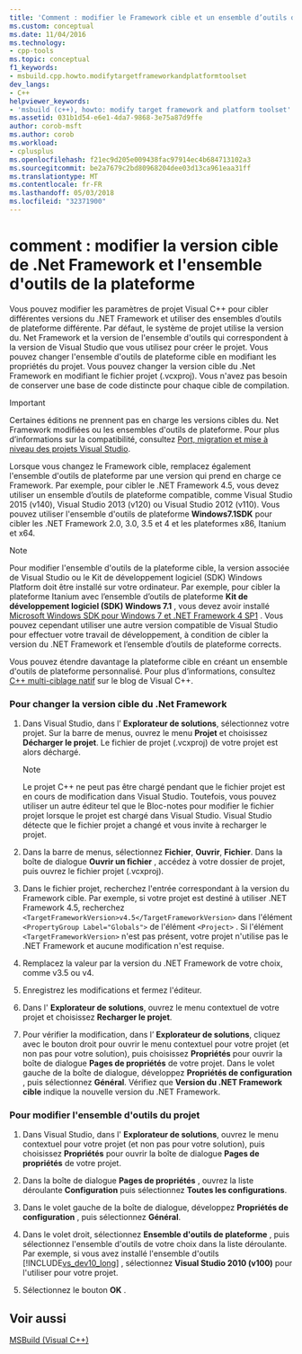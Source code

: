 ```yaml
---
title: 'Comment : modifier le Framework cible et un ensemble d’outils de plateforme | Documents Microsoft'
ms.custom: conceptual
ms.date: 11/04/2016
ms.technology:
- cpp-tools
ms.topic: conceptual
f1_keywords:
- msbuild.cpp.howto.modifytargetframeworkandplatformtoolset
dev_langs:
- C++
helpviewer_keywords:
- 'msbuild (c++), howto: modify target framework and platform toolset'
ms.assetid: 031b1d54-e6e1-4da7-9868-3e75a87d9ffe
author: corob-msft
ms.author: corob
ms.workload:
- cplusplus
ms.openlocfilehash: f21ec9d205e009438fac97914ec4b684713102a3
ms.sourcegitcommit: be2a7679c2bd80968204dee03d13ca961eaa31ff
ms.translationtype: MT
ms.contentlocale: fr-FR
ms.lasthandoff: 05/03/2018
ms.locfileid: "32371900"
---
```

# <a name="how-to-modify-the-target-framework-and-platform-toolset"></a>comment : modifier la version cible de .Net Framework et l'ensemble d'outils de la plateforme
Vous pouvez modifier les paramètres de projet Visual C++ pour cibler différentes versions du .NET Framework et utiliser des ensembles d’outils de plateforme différente. Par défaut, le système de projet utilise la version du. Net Framework et la version de l'ensemble d'outils qui correspondent à la version de Visual Studio que vous utilisez pour créer le projet. Vous pouvez changer l'ensemble d'outils de plateforme cible en modifiant les propriétés du projet. Vous pouvez changer la version cible du .Net Framework en modifiant le fichier projet (.vcxproj). Vous n'avez pas besoin de conserver une base de code distincte pour chaque cible de compilation.  
  
> [!IMPORTANT]
>  Certaines éditions ne prennent pas en charge les versions cibles du. Net Framework modifiées ou les ensembles d'outils de plateforme. Pour plus d’informations sur la compatibilité, consultez [Port, migration et mise à niveau des projets Visual Studio](/visualstudio/porting/port-migrate-and-upgrade-visual-studio-projects).  
  
 Lorsque vous changez le Framework cible, remplacez également l'ensemble d'outils de plateforme par une version qui prend en charge ce Framework. Par exemple, pour cibler le .NET Framework 4.5, vous devez utiliser un ensemble d’outils de plateforme compatible, comme Visual Studio 2015 (v140), Visual Studio 2013 (v120) ou Visual Studio 2012 (v110). Vous pouvez utiliser l'ensemble d'outils de plateforme **Windows7.1SDK** pour cibler les .NET Framework 2.0, 3.0, 3.5 et 4 et les plateformes x86, Itanium et x64.  
  
> [!NOTE]
>  Pour modifier l'ensemble d'outils de la plateforme cible, la version associée de Visual Studio ou le Kit de développement logiciel (SDK) Windows Platform doit être installé sur votre ordinateur. Par exemple, pour cibler la plateforme Itanium avec l’ensemble d’outils de plateforme **Kit de développement logiciel (SDK) Windows 7.1** , vous devez avoir installé [Microsoft Windows SDK pour Windows 7 et .NET Framework 4 SP1](http://www.microsoft.com/download/details.aspx?id=8279) . Vous pouvez cependant utiliser une autre version compatible de Visual Studio pour effectuer votre travail de développement, à condition de cibler la version du .NET Framework et l’ensemble d’outils de plateforme corrects.  
  
 Vous pouvez étendre davantage la plateforme cible en créant un ensemble d'outils de plateforme personnalisé. Pour plus d’informations, consultez [C++ multi-ciblage natif](http://go.microsoft.com/fwlink/p/?linkid=196619) sur le blog de Visual C++.  
  
### <a name="to-change-the-target-framework"></a>Pour changer la version cible du .Net Framework  
  
1.  Dans Visual Studio, dans l’ **Explorateur de solutions**, sélectionnez votre projet. Sur la barre de menus, ouvrez le menu **Projet** et choisissez **Décharger le projet**. Le fichier de projet (.vcxproj) de votre projet est alors déchargé.  
  
    > [!NOTE]
    >  Le projet C++ ne peut pas être chargé pendant que le fichier projet est en cours de modification dans Visual Studio. Toutefois, vous pouvez utiliser un autre éditeur tel que le Bloc-notes pour modifier le fichier projet lorsque le projet est chargé dans Visual Studio. Visual Studio détecte que le fichier projet a changé et vous invite à recharger le projet.  
  
2.  Dans la barre de menus, sélectionnez **Fichier**, **Ouvrir**, **Fichier**. Dans la boîte de dialogue **Ouvrir un fichier** , accédez à votre dossier de projet, puis ouvrez le fichier projet (.vcxproj).  
  
3.  Dans le fichier projet, recherchez l'entrée correspondant à la version du Framework cible. Par exemple, si votre projet est destiné à utiliser .NET Framework 4.5, recherchez `<TargetFrameworkVersion>v4.5</TargetFrameworkVersion>` dans l'élément `<PropertyGroup Label="Globals">` de l'élément `<Project>` . Si l'élément `<TargetFrameworkVersion>` n'est pas présent, votre projet n'utilise pas le .NET Framework et aucune modification n'est requise.  
  
4.  Remplacez la valeur par la version du .NET Framework de votre choix, comme v3.5 ou v4.  
  
5.  Enregistrez les modifications et fermez l'éditeur.  
  
6.  Dans l' **Explorateur de solutions**, ouvrez le menu contextuel de votre projet et choisissez **Recharger le projet**.  
  
7.  Pour vérifier la modification, dans l’ **Explorateur de solutions**, cliquez avec le bouton droit pour ouvrir le menu contextuel pour votre projet (et non pas pour votre solution), puis choisissez **Propriétés** pour ouvrir la boîte de dialogue **Pages de propriétés** de votre projet. Dans le volet gauche de la boîte de dialogue, développez **Propriétés de configuration** , puis sélectionnez **Général**. Vérifiez que **Version du .NET Framework cible** indique la nouvelle version du .NET Framework.  
  
### <a name="to-change-the-project-toolset"></a>Pour modifier l'ensemble d'outils du projet  
  
1.  Dans Visual Studio, dans l' **Explorateur de solutions**, ouvrez le menu contextuel pour votre projet (et non pas pour votre solution), puis choisissez **Propriétés** pour ouvrir la boîte de dialogue **Pages de propriétés** de votre projet.  
  
2.  Dans la boîte de dialogue **Pages de propriétés** , ouvrez la liste déroulante **Configuration** puis sélectionnez **Toutes les configurations**.  
  
3.  Dans le volet gauche de la boîte de dialogue, développez **Propriétés de configuration** , puis sélectionnez **Général**.  
  
4.  Dans le volet droit, sélectionnez **Ensemble d'outils de plateforme** , puis sélectionnez l'ensemble d'outils de votre choix dans la liste déroulante. Par exemple, si vous avez installé l'ensemble d'outils [!INCLUDE[vs_dev10_long](../build/includes/vs_dev10_long_md.md)] , sélectionnez **Visual Studio 2010 (v100)** pour l'utiliser pour votre projet.  
  
5.  Sélectionnez le bouton **OK** .  
  
## <a name="see-also"></a>Voir aussi  
 [MSBuild (Visual C++)](../build/msbuild-visual-cpp.md)